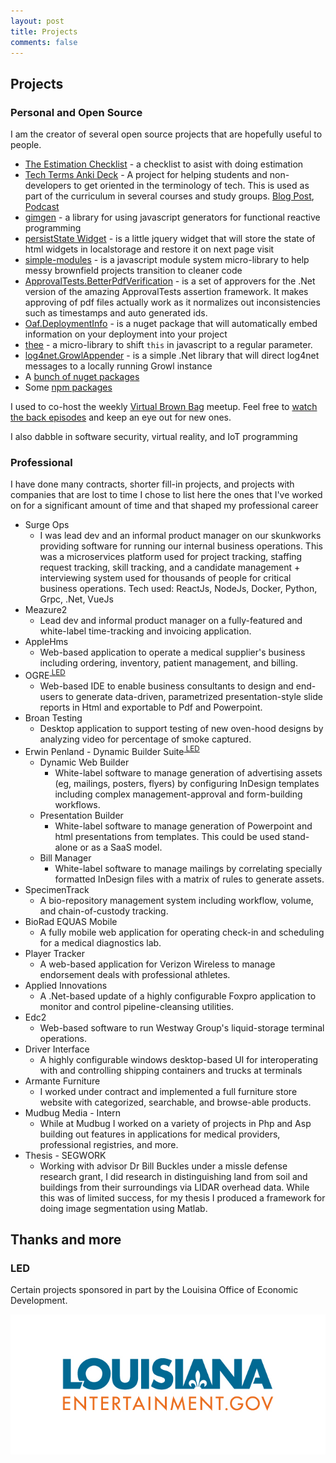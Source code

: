 ```yaml
---
layout: post
title: Projects
comments: false
---
```


<style>
	sup > a[href="#led"]:after {
		content: " LED";
	}
</style>

## Projects

### Personal and Open Source

I am the creator of several open source projects that are hopefully useful to people.

* [The Estimation Checklist](https://github.com/togakangaroo/estimation-checklist) - a checklist to asist with doing estimation
* [Tech Terms Anki Deck](https://github.com/togakangaroo/tech-terms) - A project for helping students and non-developers to get oriented in the terminology of tech. This is used as part of the curriculum in several courses and study groups. [Blog Post](http://georgemauer.net/2018/09/23/announcing-tech-terms-for-memorization.html), [Podcast](https://crosscuttingconcerns.com/Podcast-105-George-Mauer-Tech-Terms)
* [gimgen](https://github.com/togakangaroo/gimgen) - a library for using javascript generators for functional reactive programming
* [persistState Widget](https://bitbucket.org/togakangaroo/ow.persiststate) - is a little jquery widget that will store the state of html widgets in localstorage and restore it on next page visit
* [simple-modules](https://github.com/togakangaroo/simple-modules) - is a javascript module system micro-library to help messy brownfield projects transition to cleaner code
* [ApprovalTests.BetterPdfVerification](https://github.com/togakangaroo/ApprovalTests.BetterPdfVerification) - is a set of approvers for the .Net version of the amazing ApprovalTests assertion framework. It makes approving of pdf files actually work as it normalizes out inconsistencies such as timestamps and auto generated ids.
* [Oaf.DeploymentInfo](https://bitbucket.org/oliverwymantechssg/oaf.deploymentinfo) - is a nuget package that will automatically embed information on your deployment into your project
* [thee](https://github.com/togakangaroo/thee) - a micro-library to shift `this` in javascript to a regular parameter.
* [log4net.GrowlAppender](https://bitbucket.org/togakangaroo/log4net.growlappender) - is a simple .Net library that will direct log4net messages to a locally running Growl instance
* A [bunch of nuget packages](https://www.nuget.org/profiles/togakangaroo)
* Some [npm packages](https://www.npmjs.com/~togakangaroo)

I used to co-host the weekly [Virtual Brown Bag](http://virtualbrownbag.com/) meetup. Feel free to <a href="https://www.youtube.com/channel/UCZqgS0olnHMiderRAsvUKBQ">watch the back episodes</a> and keep an eye out for new ones.

I also dabble in software security, virtual reality, and IoT programming

### Professional

I have done many contracts, shorter fill-in projects, and projects with companies that are lost to time I chose to list here the ones that I've worked on for a significant amount of time and that shaped my professional career

* Surge Ops
	* I was lead dev and an informal product manager on our skunkworks providing software for running our internal business operations. This was a microservices platform used for project tracking, staffing request tracking, skill tracking, and a candidate management + interviewing system used for thousands of people for critical business operations. Tech used: ReactJs, NodeJs, Docker, Python, Grpc, .Net, VueJs
* Meazure2
	* Lead dev and informal product manager on a fully-featured and white-label time-tracking and invoicing application.
* AppleHms
	* Web-based application to operate a medical supplier's business including ordering, inventory, patient management, and billing.
* OGRE<sup><a href="#led"></a></sup>
	* Web-based IDE to enable business consultants to design and end-users to generate data-driven, parametrized presentation-style slide reports in Html and exportable to Pdf and Powerpoint.
* Broan Testing
	* Desktop application to support testing of new oven-hood designs by analyzing video for percentage of smoke captured.
* Erwin Penland - Dynamic Builder Suite<sup><a href="#led"></a></sup>
	* Dynamic Web Builder
		* White-label software to manage generation of advertising assets (eg, mailings, posters, flyers) by configuring InDesign templates including complex management-approval and form-building workflows.
	* Presentation Builder
		* White-label software to manage generation of Powerpoint and html presentations from templates. This could be used stand-alone or as a SaaS model.
	* Bill Manager
		* White-label software to manage mailings by correlating specially formatted InDesign files with a matrix of rules to generate assets.
* SpecimenTrack
	* A bio-repository management system including workflow, volume, and chain-of-custody tracking.
* BioRad EQUAS Mobile
	* A fully mobile web application for operating check-in and scheduling for a medical diagnostics lab.
* Player Tracker
	* A web-based application for Verizon Wireless to manage endorsement deals with professional athletes.
* Applied Innovations
	* A .Net-based update of a highly configurable Foxpro application to monitor and control pipeline-cleansing utilities.
* Edc2
	* Web-based software to run Westway Group's liquid-storage terminal operations.
* Driver Interface
	* A highly configurable windows desktop-based UI for interoperating with and controlling shipping containers and trucks at terminals
* Armante Furniture
	* I worked under contract and implemented a full furniture store website with categorized, searchable, and browse-able products.
* Mudbug Media - Intern
	* While at Mudbug I worked on a variety of projects in Php and Asp building out features in applications for medical providers, professional registries, and more.
* Thesis - SEGWORK
	* Working with advisor Dr Bill Buckles under a missle defense research grant, I did research in distinguishing land from soil and buildings from their surroundings via LIDAR overhead data. While this was of limited success, for my thesis I produced a framework for doing image segmentation using Matlab.

## Thanks and more

### LED

Certain projects sponsored in part by the Louisina Office of Economic Development.

<img src="/img/LED/logo.jpg" />

